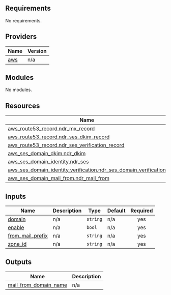 ## Requirements

No requirements.

## Providers

| Name | Version |
|------|---------|
| <a name="provider_aws"></a> [aws](#provider\_aws) | n/a |

## Modules

No modules.

## Resources

| Name | Type |
|------|------|
| [aws_route53_record.ndr_mx_record](https://registry.terraform.io/providers/hashicorp/aws/latest/docs/resources/route53_record) | resource |
| [aws_route53_record.ndr_ses_dkim_record](https://registry.terraform.io/providers/hashicorp/aws/latest/docs/resources/route53_record) | resource |
| [aws_route53_record.ndr_ses_verification_record](https://registry.terraform.io/providers/hashicorp/aws/latest/docs/resources/route53_record) | resource |
| [aws_ses_domain_dkim.ndr_dkim](https://registry.terraform.io/providers/hashicorp/aws/latest/docs/resources/ses_domain_dkim) | resource |
| [aws_ses_domain_identity.ndr_ses](https://registry.terraform.io/providers/hashicorp/aws/latest/docs/resources/ses_domain_identity) | resource |
| [aws_ses_domain_identity_verification.ndr_ses_domain_verification](https://registry.terraform.io/providers/hashicorp/aws/latest/docs/resources/ses_domain_identity_verification) | resource |
| [aws_ses_domain_mail_from.ndr_mail_from](https://registry.terraform.io/providers/hashicorp/aws/latest/docs/resources/ses_domain_mail_from) | resource |

## Inputs

| Name | Description | Type | Default | Required |
|------|-------------|------|---------|:--------:|
| <a name="input_domain"></a> [domain](#input\_domain) | n/a | `string` | n/a | yes |
| <a name="input_enable"></a> [enable](#input\_enable) | n/a | `bool` | n/a | yes |
| <a name="input_from_mail_prefix"></a> [from\_mail\_prefix](#input\_from\_mail\_prefix) | n/a | `string` | n/a | yes |
| <a name="input_zone_id"></a> [zone\_id](#input\_zone\_id) | n/a | `string` | n/a | yes |

## Outputs

| Name | Description |
|------|-------------|
| <a name="output_mail_from_domain_name"></a> [mail\_from\_domain\_name](#output\_mail\_from\_domain\_name) | n/a |
